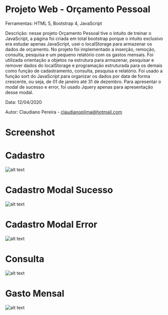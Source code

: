 # Projeto Web - Orçamento Pessoal

Ferramentas: HTML 5, Bootstrap 4, JavaScript

Descrição: nesse projeto Orçamento Pessoal tive o intuito de treinar o JavaScript, a página foi criada em total bootstrap porque o intuito exclusivo era estudar apenas JavaScript, usei o localStorage para armazenar os dados de orçamento. No projeto foi implementado a inserção, remoção, consulta, pesquisa e um pequeno relatório com os gastos mensais. Foi utilizada orientação a objetos na estrutura para armazenar, pesquisar e remover dados do localStorage e programação estruturada para os demais como função de cadastramento, consulta, pesquisa e relatório. Foi usado a função sort do JavaScript para organizar os dados por data de forma crescente, ou seja, de 01 de janeiro até 31 de dezembro. Para apresentar o modal de sucesso e error, foi usado Jquery apenas para apresentação desse modal.

Data: 12/04/2020

Autor: Claudiano Pereira - claudianoplima@hotmail.com

# Screenshot

# Cadastro
![alt text](https://i.imgur.com/HBnthT0.png)

# Cadastro Modal Sucesso
![alt text](https://i.imgur.com/1ik3790.png)

# Cadastro Modal Error
![alt text](https://i.imgur.com/layRnyx.png)

# Consulta
![alt text](https://i.imgur.com/WxtM6fy.png)

# Gasto Mensal
![alt text](https://i.imgur.com/QAqWWAe.png)
